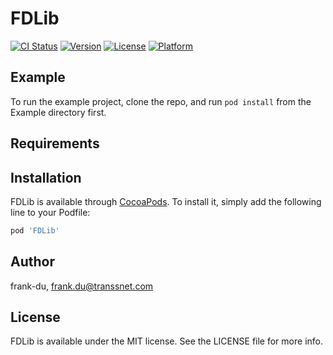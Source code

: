 # FDLib

[![CI Status](https://img.shields.io/travis/frank-du/FDLib.svg?style=flat)](https://travis-ci.org/frank-du/FDLib)
[![Version](https://img.shields.io/cocoapods/v/FDLib.svg?style=flat)](https://cocoapods.org/pods/FDLib)
[![License](https://img.shields.io/cocoapods/l/FDLib.svg?style=flat)](https://cocoapods.org/pods/FDLib)
[![Platform](https://img.shields.io/cocoapods/p/FDLib.svg?style=flat)](https://cocoapods.org/pods/FDLib)

## Example

To run the example project, clone the repo, and run `pod install` from the Example directory first.

## Requirements

## Installation

FDLib is available through [CocoaPods](https://cocoapods.org). To install
it, simply add the following line to your Podfile:

```ruby
pod 'FDLib'
```

## Author

frank-du, frank.du@transsnet.com

## License

FDLib is available under the MIT license. See the LICENSE file for more info.

